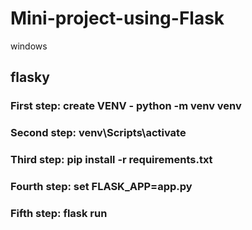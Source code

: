 # Mini-project-using-Flask

windows
## flasky
### First step: create VENV - python -m venv venv
### Second step: venv\Scripts\activate
### Third step: pip install -r requirements.txt
### Fourth step: set FLASK_APP=app.py
### Fifth step: flask run
